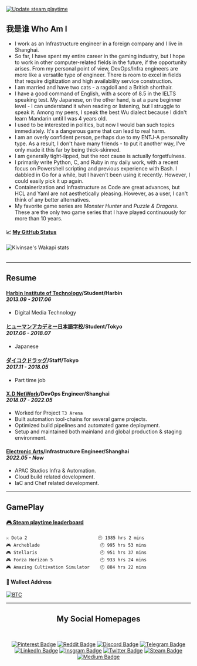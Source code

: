 [![Update steam playtime](https://github.com/KKtheGhost/KKtheGhost/actions/workflows/steam-box.yml/badge.svg?event=schedule)](https://github.com/KKtheGhost/KKtheGhost/actions/workflows/steam-box.yml)

## <b>我是谁 Who Am I</b>

- I work as an Infrastructure engineer in a foreign company and I live in Shanghai.
- So far, I have spent my entire career in the gaming industry, but I hope to work in other computer-related fields in the future, if the opportunity arises. From my personal point of view, DevOps/Infra engineers are more like a versatile type of engineer. There is room to excel in fields that require digitization and high availability service construction.
- I am married and have two cats - a ragdoll and a British shorthair.
- I have a good command of English, with a score of 8.5 in the IELTS speaking test. My Japanese, on the other hand, is at a pure beginner level - I can understand it when reading or listening, but I struggle to speak it. Among my peers, I speak the best Wu dialect because I didn't learn Mandarin until I was 4 years old.
- I used to be interested in politics, but now I would ban such topics immediately. It's a dangerous game that can lead to real harm.
- I am an overly confident person, perhaps due to my ENTJ-A personality type. As a result, I don't have many friends - to put it another way, I've only made it this far by being thick-skinned.
- I am generally tight-lipped, but the root cause is actually forgetfulness.
- I primarily write Python, C, and Ruby in my daily work, with a recent focus on Powershell scripting and previous experience with Bash. I dabbled in Go for a while, but I haven't been using it recently. However, I could easily pick it up again.
- Containerization and Infrastructure as Code are great advances, but HCL and Yaml are not aesthetically pleasing. However, as a user, I can't think of any better alternatives.
- My favorite game series are *Monster Hunter* and *Puzzle & Dragons*. These are the only two game series that I have played continuously for more than 10 years.

<table width="800px">
<tr valign="top" width="100%">

#### 📈 <a href="https://github.com/KKtheGhost" target="_blank">**My GitHub Status**</a>

![Kivinsae's Wakapi stats](https://github-readme-stats.vercel.app/api/wakatime?username=kivinsae&api_domain=wakapi.dev&bg_color=000000&title_color=2F855A&icon_color=2F855A&text_color=FFFFD0&custom_title=Wakapi%20Week%20Stats&layout=compact)

</tr>
</table>

---
## <b>Resume</b>
#### <b>[Harbin Institute of Technology](https://www.ea.com/)/Student/Harbin</b><div align="left"><i>2013.09 - 2017.06</i></dov>
- Digital Media Technology

#### <b>[ヒューマンアカデミー日本語学校](https://hajl.athuman.com/)/Student/Tokyo</b><div align="left"><i>2017.06 - 2018.07</i></dov>
- Japanese

#### <b>[ダイコクドラッグ](https://daikokudrug.com/)/Staff/Tokyo</b><div align="left"><i>2017.11 - 2018.05</i></dov>
- Part time job

#### <b>[X.D NetWork](https://www.xd.com/)/DevOps Engineer/Shanghai</b><div align="left"><i>2018.07 - 2022.05</i></dov>
- Worked for Project `T3 Arena`
- Built automation tool-chains for several game projects.
- Optimized build pipelines and automated game deployment.
- Setup and maintained both mainland and global production & staging environment.

#### <b>[Electronic Arts](https://www.ea.com/)/Infrastructure Engineer/Shanghai</b><div align="left"><i>2022.05 - Now</i></dov>
- APAC Studios Infra & Automation.
- Cloud build related development.
- IaC and Chef related development.

---
## <b>GamePlay</b>
<tr valign="top" width="100%">

 <!-- steam-box start -->
#### <a href="https://gist.github.com/61a2fc3a8dde9ab364f668096a1ebb06" target="_blank">🎮 Steam playtime leaderboard</a>
```text
⚔️ Dota 2                           🕘 1985 hrs 2 mins
🎮 Archeblade                       🕘 995 hrs 53 mins
🎮 Stellaris                        🕘 951 hrs 37 mins
🎮 Forza Horizon 5                  🕘 933 hrs 24 mins
🎮 Amazing Cultivation Simulator    🕘 884 hrs 22 mins
```
<!-- Powered by https://github.com/YouEclipse/steam-box . -->
<!-- steam-box end -->

</tr>

#### <b>👛 Wallect Address</b>
[![BTC](https://img.shields.io/badge/BTC-156rsaMQWcTrhtGdMYWaBpA2fzt6HUC8CV-yellow)](156rsaMQWcTrhtGdMYWaBpA2fzt6HUC8CV)

</table>

---
<div align="center">

## My Social Homepages
</div>
<div align="center">
<br>

[![Pinterest Badge](https://img.shields.io/badge/@kivinsae-red?style=for-the-badge&logo=pinterest&logoColor=white)](https://www.pinterest.com/kivinsae)
[![Reddit Badge](https://img.shields.io/badge/@kivinsae-orange?style=for-the-badge&logo=reddit&logoColor=white)](https://www.reddit.com/user/kivinsae)
[![Discord Badge](https://img.shields.io/badge/@kivinsae-yellow?style=for-the-badge&logo=discord&logoColor=black)](https://discordapp.com/users/kivinsae/)
[![Telegram Badge](https://img.shields.io/badge/@kivinsae-blue?style=for-the-badge&logo=telegram&logoColor=white)](https://t.me/Kova_Saint_Fin)
[![LinkedIn Badge](https://img.shields.io/badge/@kivinsae-navy?style=for-the-badge&logo=linkedin&logoColor=white)](https://www.linkedin.com/in/kivinsae/)
[![Insgram Badge](https://img.shields.io/badge/@kivinsae-purple?style=for-the-badge&logo=instagram&logoColor=pink)](https://www.instagram.com/kivinsae/)
[![Twitter Badge](https://img.shields.io/badge/@kivinsae-white?style=for-the-badge&logo=twitter&logoColor=blue)](https://twitter.com/kistovincent)
[![Steam Badge](https://img.shields.io/badge/@kivinsae-gray?style=for-the-badge&logo=steam&logoColor=white)](https://steamcommunity.com/id/kivinsae/)
[![Medium Badge](https://img.shields.io/badge/@kivinsae-black?style=for-the-badge&logo=medium&logoColor=white)](https://kivinsae.com)

</br>
</div>
